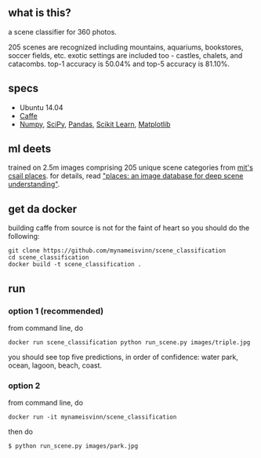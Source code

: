 ## what is this?
a scene classifier for 360 photos.

205 scenes are recognized including mountains, aquariums, bookstores, soccer fields, etc. exotic settings are included too - castles, chalets, and catacombs. top-1 accuracy is 50.04% and top-5 accuracy is 81.10%. 

## specs
* Ubuntu 14.04
* [Caffe](http://caffe.berkeleyvision.org/)
* [Numpy](http://www.numpy.org/), [SciPy](https://www.scipy.org/), [Pandas](http://pandas.pydata.org/), [Scikit Learn](http://scikit-learn.org/), [Matplotlib](http://matplotlib.org/)

## ml deets
trained on 2.5m images comprising 205 unique scene categories from [mit's csail places](http://places.csail.mit.edu/). for details, read ["places: an image database for deep scene understanding"](http://places.csail.mit.edu/places2_arxiv.pdf).

## get da docker
building caffe from source is not for the faint of heart so you should do the following:
```
git clone https://github.com/mynameisvinn/scene_classification
cd scene_classification
docker build -t scene_classification .
```

## run
### option 1 (recommended)
from command line, do
```
docker run scene_classification python run_scene.py images/triple.jpg
```
you should see top five predictions, in order of confidence: water park, ocean, lagoon, beach, coast.
### option 2
from command line, do
```
docker run -it mynameisvinn/scene_classification
```
then do
```
$ python run_scene.py images/park.jpg
```
